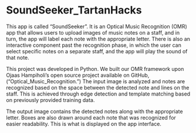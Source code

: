 # SoundSeeker_TartanHacks

This app is called “SoundSeeker”. It is an Optical Music Recognition (OMR) app that allows users to upload images of music notes on a staff, and in turn, the app will label each note with the appropriate letter. There is also an interactive component past the recognition phase, in which the user can select specific notes on a separate staff, and the app will play the sound of that note.

This project was developed in Python. We built our OMR framework upon Ojaas Hampiholi’s open source project available on GitHub, (“Optical_Music_Recognition.”) The input image is analyzed and notes are recognized based on the space between the detected note and lines on the staff. This is achieved through edge detection and template matching based on previously provided training data. 

The output image contains the detected notes along with the appropriate letter. Boxes are also drawn around each note that was recognized for easier readability. This is what is displayed on the app interface. 

